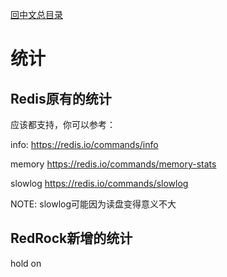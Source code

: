 [回中文总目录](menu_cn.md)

# 统计

## Redis原有的统计

应该都支持，你可以参考：

info: https://redis.io/commands/info

memory https://redis.io/commands/memory-stats

slowlog https://redis.io/commands/slowlog

NOTE: slowlog可能因为读盘变得意义不大

## RedRock新增的统计

hold on